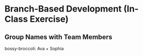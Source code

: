 # Branch-Based Development (In-Class Exercise)

## Group Names with Team Members
bossy-broccoli: Ava + Sophia
